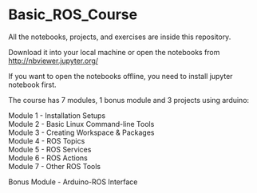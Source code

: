 # Basic_ROS_Course
All the notebooks, projects, and exercises are inside this repository.

Download it into your local machine or open the notebooks from http://nbviewer.jupyter.org/

If you want to open the notebooks offline, you need to install jupyter notebook first.

The course has 7 modules, 1 bonus module and 3 projects using arduino:

Module 1 - Installation Setups  
Module 2 - Basic Linux Command-line Tools  
Module 3 - Creating Workspace & Packages  
Module 4 - ROS Topics  
Module 5 - ROS Services  
Module 6 - ROS Actions  
Module 7 - Other ROS Tools  

Bonus Module - Arduino-ROS Interface

